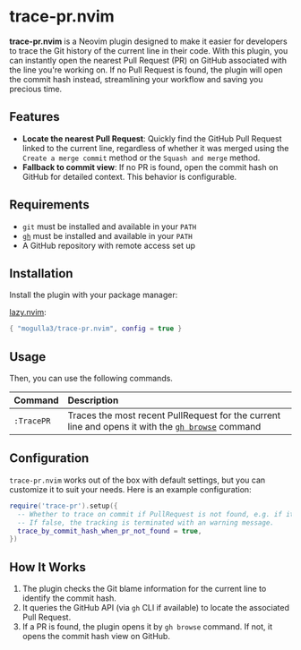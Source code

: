# trace-pr.nvim

**trace-pr.nvim** is a Neovim plugin designed to make it easier for developers to trace the Git history of the current line in their code. With this plugin, you can instantly open the nearest Pull Request (PR) on GitHub associated with the line you're working on. If no Pull Request is found, the plugin will open the commit hash instead, streamlining your workflow and saving you precious time.

## Features

- **Locate the nearest Pull Request**: Quickly find the GitHub Pull Request linked to the current line, regardless of whether it was merged using the `Create a merge commit` method or the `Squash and merge` method.
- **Fallback to commit view**: If no PR is found, open the commit hash on GitHub for detailed context. This behavior is configurable.

## Requirements

- `git` must be installed and available in your `PATH`
- [`gh`](https://github.com/cli/cli#installation) must be installed and available in your `PATH`
- A GitHub repository with remote access set up

## Installation

Install the plugin with your package manager:

[lazy.nvim](https://github.com/folke/lazy.nvim):

```lua
{ "mogulla3/trace-pr.nvim", config = true }
```

## Usage

Then, you can use the following commands.

|Command|Description|
|:--|:--|
|`:TracePR`|Traces the most recent PullRequest for the current line and opens it with the [`gh browse`](https://cli.github.com/manual/gh_browse) command|

## Configuration

`trace-pr.nvim` works out of the box with default settings, but you can customize it to suit your needs. Here is an example configuration:

```lua
require('trace-pr').setup({
  -- Whether to trace on commit if PullRequest is not found, e.g. if it is committed directly.
  -- If false, the tracking is terminated with an warning message.
  trace_by_commit_hash_when_pr_not_found = true,
})
```

## How It Works

1. The plugin checks the Git blame information for the current line to identify the commit hash.
2. It queries the GitHub API (via `gh` CLI if available) to locate the associated Pull Request.
3. If a PR is found, the plugin opens it by `gh browse` command. If not, it opens the commit hash view on GitHub.
